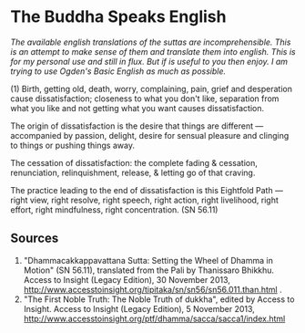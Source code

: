 # The Buddha Speaks English
*The available english translations of the suttas are incomprehensible. This is an attempt to make sense of them and translate them into english. This is for my personal use and still in flux. But if is useful to you then enjoy. I am trying to use Ogden's Basic English as much as possible.*

(1) Birth, getting old, death, worry, complaining, pain, grief and desperation cause dissatisfaction; closeness to what you don't like, separation from what you like and not getting what you want causes dissatisfaction. 

The origin of dissatisfaction is the desire that things are different — accompanied by passion, delight, desire for sensual pleasure and clinging to things or pushing things away.

The cessation of dissatisfaction: the complete fading & cessation, renunciation, relinquishment, release, & letting go of that craving.

The practice leading to the end of dissatisfaction is this Eightfold Path — right view, right resolve, right speech, right action, right livelihood, right effort, right mindfulness, right concentration.
(SN 56.11)

## Sources
1.  "Dhammacakkappavattana Sutta: Setting the Wheel of Dhamma in Motion" (SN 56.11), translated from the Pali by Thanissaro Bhikkhu. Access to Insight (Legacy Edition), 30 November 2013, http://www.accesstoinsight.org/tipitaka/sn/sn56/sn56.011.than.html .
2. "The First Noble Truth: The Noble Truth of dukkha", edited by Access to Insight. Access to Insight (Legacy Edition), 5 November 2013, http://www.accesstoinsight.org/ptf/dhamma/sacca/sacca1/index.html

